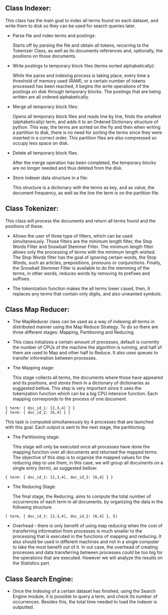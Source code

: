 ## Class Indexer:

This class has the main goal to index all terms found on each dataset, and write them to disk so they can be used for search queries later.

- Parse file and index terms and postings:

    Starts off by parsing the file and obtain all tokens, recurring to the Tokenizer Class, as well as its documents references and, optionally, the positions on those documents. 
    
- Write postings to temporary block files (terms sorted alphabetically):

    While the parse and indexing process is taking place, every time a threshold of memory used (RAM), or a certain number of tokens processed has been reached, it begins the write operations of the postings on disk through temporary blocks. The postings that are being written are all ordered alphabetically.

- Merge all temporary block files:

    Opens all temporary block files and reads line by line, finds the smallest (alphabetically) term, and adds it to an Ordered Dictionary structure of python. This way, the terms are sorted on the fly and then when writing a partition to disk, there is no need for sorting the terms since they were inserted in a correct order. This partition files are also compressed so occupy less space on disk.

- Delete all temporary block files.

    After the merge operation has been completed, the temporary blocks are no longer needed and thus deleted from the disk.

- Store indexer data structure in a file:

    This structure is a dictionary with the terms as key, and as value, the document frequency, as well as the line the term is on the partition file.


## Class Tokenizer:

This class will process the documents and return all terms found and the positions of these.

- Allows the user of three type of filters, which can be used simultaneously. Those filters are the minimum length filter, the Stop Words Filter and Snowball Stemmer Filter. The minimum length filter allows only the processing of terms with the minimum length wished. The Stop Words filter has the goal of ignoring certain words, the Stop Words, such as articles, prepositions, pronouns or conjunctions. Finally, the Snowball Stemmer Filter is available to do the stemming of the terms, in other words, reduces words by removing its prefixes and suffixes.

        
- The tokenization function makes the all terms lower cased, then, it replaces any terms that contain only digits, and also unwanted symbols.

## Class Map Reducer:

- The MapReducer class can be used as a way of indexing all terms in distributed manner using the Map Reduce Strategy. To do so there are three different stages: Mapping, Partitioning and Reducing.

- This class initializes a certain amount of processes, default is currently the number of CPUs of the machine the algorithm is running, and half of them are used to Map and other half to Reduce. It also uses queues to transfer information between processes.

- The Mapping stage:

    This stage collects all terms, the documents where those have appeared and its positions, and stores them in a dictionary of dictionaries as suggested bellow. This step is very important since it uses the tokenization function which can be a big CPU intensive function. Each mapping corresponds to the process of one document.

```
{ term: { doc_id_1: [2,3,4] } }
{ term: { doc_id_2: [6,4] } }
```

This task is computed simultaneously by 4 processes that are launched with this goal. Each output is sent to the next stage, the partitioning.

- The Partitioning stage:
    
    This stage will only be executed once all processes have done the mapping function over all documents and returned the mapped terms. The objective of this step is to organize the mapped values for the reducing step to use them, in this case, we will group all documents on a single entry (term), as suggested bellow:

```
{ term: { doc_id_1: [2,3,4], doc_id_2: [6,4] } }
```

- The Reducing Stage:

    The final stage, the Reducing, aims to compute the total number of occurrences of each term in all documents, by  organizing the data in the following structure.

```
( term, { doc_id_1: [2,3,4], doc_id_2: [6,4] }, 5)
```

- Overhead - there is only benefit of using map reducing when the cost of transferring information from processes is much smaller to the processing that is executed in the functions of mapping and reducing. It also should be used in different machines and not in a single computer to take the most benefit out of it. In out case, the overhead of creating processes and data transferring between processes could be too big for the operations that are executed. However we will analyze the results on the Statistics part.


## Class Search Engine:

- Once the Indexing of a certain dataset has finished, using the Search Engine module, it is possible to query a term, and check its number of occurrences. Besides this, the total time needed to load the indexer is outputted.
